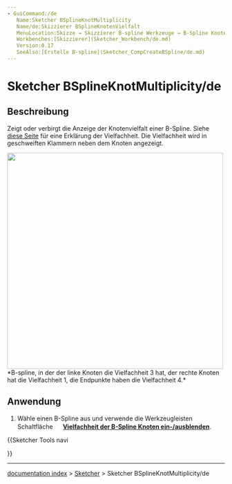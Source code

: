 ```yaml
---
- GuiCommand:/de
   Name:Sketcher BSplineKnotMultiplicity
   Name/de:Skizzierer BSplineKnotenVielfalt
   MenuLocation:Skizze → Skizzierer B-spline Werkzeuge → B-Spline Knotenvielfalt anzeigen/verbergen
   Workbenches:[Skizzierer](Sketcher_Workbench/de.md)
   Version:0.17
   SeeAlso:[Erstelle B-spline](Sketcher_CompCreateBSpline/de.md)
---
```


# Sketcher BSplineKnotMultiplicity/de


</div>

## Beschreibung

Zeigt oder verbirgt die Anzeige der Knotenvielfalt einer B-Spline. Siehe [diese Seite](Sketcher_BSplineDecreaseKnotMultiplicity/de#Beschreibung.md) für eine Erklärung der Vielfachheit. Die Vielfachheit wird in geschweiften Klammern neben dem Knoten angezeigt.

<img alt="" src=images/Sketcher_KnotMultiplicity_multiplicity3.png  style="width:500px;"> 
*B-spline, in der der linke Knoten die Vielfachheit 3 hat, der rechte Knoten hat die Vielfachheit 1, die Endpunkte haben die Vielfachheit 4.*

## Anwendung

1.  Wähle einen B-Spline aus und verwende die Werkzeugleisten Schaltfläche **<img src=images/Sketcher_BSplineKnotMultiplicity.svg style="width:16px"> [ Vielfachheit der B-Spline Knoten ein-/ausblenden](Sketcher_BSplineKnotMultiplicity/de.md)**.





{{Sketcher Tools navi

}}

---
[documentation index](../README.md) > [Sketcher](Sketcher_Workbench.md) > Sketcher BSplineKnotMultiplicity/de

